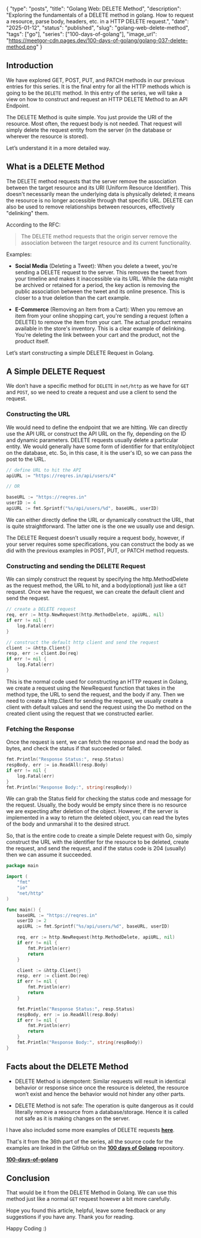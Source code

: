 {
    "type": "posts",
    "title": "Golang Web: DELETE Method",
    "description": "Exploring the fundamentals of a DELETE method in golang. How to request a resource, parse body, headers, etc. in a HTTP DELETE request.",
    "date": "2025-01-12",
    "status": "published",
    "slug": "golang-web-delete-method",
    "tags": ["go"],
    "series": ["100-days-of-golang"],
    "image_url": "https://meetgor-cdn.pages.dev/100-days-of-golang/golang-037-delete-method.png"
}

## Introduction

We have explored GET, POST, PUT, and PATCH methods in our previous entries for this series. It is the final entry for all the HTTP methods which is going to be the `DELETE` method. In this entry of the series, we will take a view on how to construct and request an HTTP DELETE Method to an API Endpoint.

The DELETE Method is quite simple. You just provide the URI of the resource. Most often, the request body is not needed. That request will simply delete the request entity from the server (in the database or wherever the resource is stored).

Let’s understand it in a more detailed way.

## What is a DELETE Method

The DELETE method requests that the server remove the association between the target resource and its URI (Uniform Resource Identifier). This doesn't necessarily mean the underlying data is physically deleted; it means the resource is no longer accessible through that specific URL. DELETE can also be used to remove relationships between resources, effectively "delinking" them.

According to the RFC:

> The DELETE method requests that the origin server remove the association between the target resource and its current functionality.

Examples:

* **Social Media** (Deleting a Tweet): When you delete a tweet, you're sending a DELETE request to the server. This removes the tweet from your timeline and makes it inaccessible via its URL. While the data might be archived or retained for a period, the key action is removing the public association between the tweet and its online presence. This is closer to a true deletion than the cart example.
    
* **E-Commerce** (Removing an Item from a Cart): When you remove an item from your online shopping cart, you're sending a request (often a DELETE) to remove the item from your cart. The actual product remains available in the store's inventory. This is a clear example of delinking. You're deleting the link between your cart and the product, not the product itself.
    

Let’s start constructing a simple DELETE Request in Golang.

## A Simple DELETE Request

We don’t have a specific method for `DELETE` in `net/http` as we have for `GET` and `POST`, so we need to create a request and use a client to send the request.

### Constructing the URL

We would need to define the endpoint that we are hitting. We can directly use the API URL or construct the API URL on the fly, depending on the ID and dynamic parameters. DELETE requests usually delete a particular entity. We would generally have some form of identifier for that entity/object on the database, etc. So, in this case, it is the user's ID, so we can pass the post to the URL.

```go
// define URL to hit the API
apiURL := "https://reqres.in/api/users/4"

// OR

baseURL := "https://reqres.in"
userID := 4
apiURL := fmt.Sprintf("%s/api/users/%d", baseURL, userID)
```

We can either directly define the URL or dynamically construct the URL, that is quite straightforward. The latter one is the one we usually use and design.

The DELETE Request doesn’t usually require a request body, however, if your server requires some specifications, you can construct the body as we did with the previous examples in POST, PUT, or PATCH method requests.

### Constructing and sending the DELETE Request

We can simply construct the request by specifying the http.MethodDelete as the request method, the URL to hit, and a body(optional) just like a `GET` request. Once we have the request, we can create the default client and send the request.

```go
// create a DELETE request
req, err := http.NewRequest(http.MethodDelete, apiURL, nil)
if err != nil {
	log.Fatal(err)
}

// construct the default http client and send the request
client := &http.Client{}
resp, err := client.Do(req)
if err != nil {
	log.Fatal(err)
}
```

This is the normal code used for constructing an HTTP request in Golang, we create a request using the NewRequest function that takes in the method type, the URL to send the request, and the body if any. Then we need to create a http.Client for sending the request, we usually create a client with default values and send the request using the Do method on the created client using the request that we constructed earlier.

### Fetching the Response

Once the request is sent, we can fetch the response and read the body as bytes, and check the status if that succeeded or failed.

```go
fmt.Println("Response Status:", resp.Status)
respBody, err := io.ReadAll(resp.Body)
if err != nil {
    log.Fatal(err)
}
fmt.Println("Response Body:", string(respBody))
```

We can grab the Status field for checking the status code and message for the request. Usually, the body would be empty since there is no resource we are expecting after deletion of the object. However, if the server is implemented in a way to return the deleted object, you can read the bytes of the body and unmarshal it to the desired struct.

So, that is the entire code to create a simple Delete request with Go, simply construct the URL with the identifier for the resource to be deleted, create the request, and send the request, and if the status code is 204 (usually) then we can assume it succeeded.

```go
package main

import (
	"fmt"
	"io"
	"net/http"
)

func main() {
	baseURL := "https://reqres.in"
	userID := 2
	apiURL := fmt.Sprintf("%s/api/users/%d", baseURL, userID)

	req, err := http.NewRequest(http.MethodDelete, apiURL, nil)
	if err != nil {
		fmt.Println(err)
		return
	}

	client := &http.Client{}
	resp, err := client.Do(req)
	if err != nil {
		fmt.Println(err)
		return
	}

	fmt.Println("Response Status:", resp.Status)
	respBody, err := io.ReadAll(resp.Body)
	if err != nil {
		fmt.Println(err)
		return
	}
	fmt.Println("Response Body:", string(respBody))
}
```

## Facts about the DELETE Method

* DELETE Method is idempotent: Similar requests will result in identical behavior or response since once the resource is deleted, the resource won’t exist and hence the behavior would not hinder any other parts.
    
* DELETE Method is not safe: The operation is quite dangerous as it could literally remove a resource from a database/storage. Hence it is called not safe as it is making changes on the server.
    

I have also included some more examples of DELETE requests [**here**](https://github.com/Mr-Destructive/100-days-of-golang/blob/main/web/methods/delete/).

That's it from the 36th part of the series, all the source code for the examples are linked in the GitHub on the [**100 days of Golang**](https://github.com/Mr-Destructive/100-days-of-golang/tree/main/web/methods/delete/) repository.

[**100-days-of-golang**](https://github.com/Mr-Destructive/100-days-of-golang)

## Conclusion

That would be it from the DELETE Method in Golang. We can use this method just like a normal `GET` request however a bit more carefully.

Hope you found this article, helpful, leave some feedback or any suggestions if you have any. Thank you for reading.

Happy Coding :)
